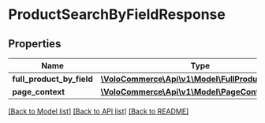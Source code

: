 # ProductSearchByFieldResponse

## Properties
Name | Type | Description | Notes
------------ | ------------- | ------------- | -------------
**full_product_by_field** | [**\VoloCommerce\Api\v1\Model\FullProductByField[]**](FullProductByField.md) |  | [optional] 
**page_context** | [**\VoloCommerce\Api\v1\Model\PageContext**](PageContext.md) |  | [optional] 

[[Back to Model list]](../README.md#documentation-for-models) [[Back to API list]](../README.md#documentation-for-api-endpoints) [[Back to README]](../README.md)


